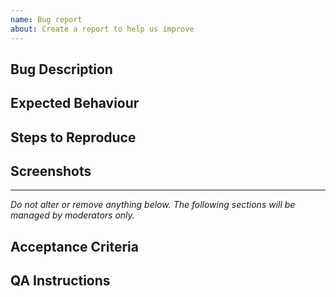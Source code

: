 ```yaml
---
name: Bug report
about: Create a report to help us improve
---
```


## Bug Description

<!-- Please describe clearly and concisely what the bug is. -->

## Expected Behaviour

<!-- Please describe clearly and concisely what the expected behaviour should be. -->

## Steps to Reproduce

<!-- Please provide detailed steps on how to reproduce the bug. -->

## Screenshots

<!-- If applicable, please add screenshots to help explain your problem. Bonus points for videos! -->

---

_Do not alter or remove anything below. The following sections will be managed by moderators only._

## Acceptance Criteria

## QA Instructions
